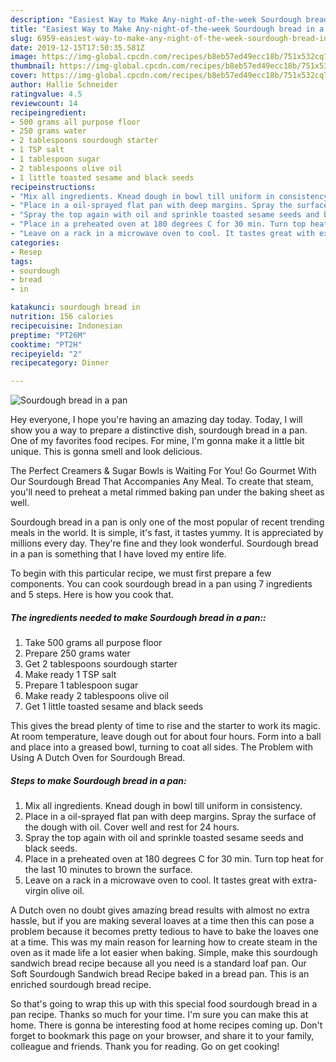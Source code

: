 ```yaml
---
description: "Easiest Way to Make Any-night-of-the-week Sourdough bread in a pan"
title: "Easiest Way to Make Any-night-of-the-week Sourdough bread in a pan"
slug: 6959-easiest-way-to-make-any-night-of-the-week-sourdough-bread-in-a-pan
date: 2019-12-15T17:50:35.581Z
image: https://img-global.cpcdn.com/recipes/b8eb57ed49ecc18b/751x532cq70/sourdough-bread-in-a-pan-recipe-main-photo.jpg
thumbnail: https://img-global.cpcdn.com/recipes/b8eb57ed49ecc18b/751x532cq70/sourdough-bread-in-a-pan-recipe-main-photo.jpg
cover: https://img-global.cpcdn.com/recipes/b8eb57ed49ecc18b/751x532cq70/sourdough-bread-in-a-pan-recipe-main-photo.jpg
author: Hallie Schneider
ratingvalue: 4.5
reviewcount: 14
recipeingredient:
- 500 grams all purpose floor
- 250 grams water
- 2 tablespoons sourdough starter
- 1 TSP salt
- 1 tablespoon sugar
- 2 tablespoons olive oil
- 1 little toasted sesame and black seeds
recipeinstructions:
- "Mix all ingredients. Knead dough in bowl till uniform in consistency."
- "Place in a oil-sprayed flat pan with deep margins. Spray the surface of the dough with oil. Cover well and rest for 24 hours."
- "Spray the top again with oil and sprinkle toasted sesame seeds and black seeds."
- "Place in a preheated oven at 180 degrees C for 30 min. Turn top heat for the last 10 minutes to brown the surface."
- "Leave on a rack in a microwave oven to cool. It tastes great with extra-virgin olive oil."
categories:
- Resep
tags:
- sourdough
- bread
- in

katakunci: sourdough bread in
nutrition: 156 calories
recipecuisine: Indonesian
preptime: "PT26M"
cooktime: "PT2H"
recipeyield: "2"
recipecategory: Dinner

---
```



![Sourdough bread in a pan](https://img-global.cpcdn.com/recipes/b8eb57ed49ecc18b/751x532cq70/sourdough-bread-in-a-pan-recipe-main-photo.jpg)

Hey everyone, I hope you're having an amazing day today. Today, I will show you a way to prepare a distinctive dish, sourdough bread in a pan. One of my favorites food recipes. For mine, I'm gonna make it a little bit unique. This is gonna smell and look delicious.

The Perfect Creamers &amp; Sugar Bowls is Waiting For You! Go Gourmet With Our Sourdough Bread That Accompanies Any Meal. To create that steam, you&#39;ll need to preheat a metal rimmed baking pan under the baking sheet as well.

Sourdough bread in a pan is only one of the most popular of recent trending meals in the world. It is simple, it's fast, it tastes yummy. It is appreciated by millions every day. They're fine and they look wonderful. Sourdough bread in a pan is something that I have loved my entire life.


To begin with this particular recipe, we must first prepare a few components. You can cook sourdough bread in a pan using 7 ingredients and 5 steps. Here is how you cook that.

##### The ingredients needed to make Sourdough bread in a pan::

1. Take 500 grams all purpose floor
1. Prepare 250 grams water
1. Get 2 tablespoons sourdough starter
1. Make ready 1 TSP salt
1. Prepare 1 tablespoon sugar
1. Make ready 2 tablespoons olive oil
1. Get 1 little toasted sesame and black seeds


This gives the bread plenty of time to rise and the starter to work its magic. At room temperature, leave dough out for about four hours. Form into a ball and place into a greased bowl, turning to coat all sides. The Problem with Using A Dutch Oven for Sourdough Bread. 

##### Steps to make Sourdough bread in a pan:

1. Mix all ingredients. Knead dough in bowl till uniform in consistency.
1. Place in a oil-sprayed flat pan with deep margins. Spray the surface of the dough with oil. Cover well and rest for 24 hours.
1. Spray the top again with oil and sprinkle toasted sesame seeds and black seeds.
1. Place in a preheated oven at 180 degrees C for 30 min. Turn top heat for the last 10 minutes to brown the surface.
1. Leave on a rack in a microwave oven to cool. It tastes great with extra-virgin olive oil.


A Dutch oven no doubt gives amazing bread results with almost no extra hassle, but if you are making several loaves at a time then this can pose a problem because it becomes pretty tedious to have to bake the loaves one at a time. This was my main reason for learning how to create steam in the oven as it made life a lot easier when baking. Simple, make this sourdough sandwich bread recipe because all you need is a standard loaf pan. Our Soft Sourdough Sandwich bread Recipe baked in a bread pan. This is an enriched sourdough bread recipe. 

So that's going to wrap this up with this special food sourdough bread in a pan recipe. Thanks so much for your time. I'm sure you can make this at home. There is gonna be interesting food at home recipes coming up. Don't forget to bookmark this page on your browser, and share it to your family, colleague and friends. Thank you for reading. Go on get cooking!
